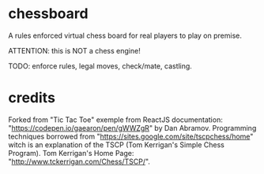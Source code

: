 # chessboard
A rules enforced virtual chess board for real players to play on premise.

ATTENTION: this is NOT a chess engine!

TODO: enforce rules, legal moves, check/mate, castling.

# credits

Forked from "Tic Tac Toe" exemple from ReactJS documentation: "https://codepen.io/gaearon/pen/gWWZgR" by Dan Abramov.
Programming techniques borrowed from "https://sites.google.com/site/tscpchess/home" witch is an explanation of the TSCP (Tom Kerrigan's Simple Chess Program).
Tom Kerrigan's Home Page: "http://www.tckerrigan.com/Chess/TSCP/".

